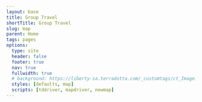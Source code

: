 ```yaml
---
layout: base
title: Group Travel
shortTitle: Group Travel
slug: map
parent: Home
tags: pages
options:
  type: site
  header: false
  footer: true
  nav: true
  fullwidth: true
  # background: https://liberty-sa.terradotta.com/_customtags/ct_Image.cfm?Image_ID=21409
  styles: [defaults, map]
  scripts: [tddriver, mapdriver, newmap]
---
```


<div id="map"></div>
